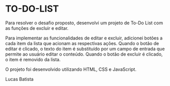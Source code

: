 # TO-DO-LIST
Para resolver o desafio proposto, desenvolvi um projeto de To-Do List com as funções de excluir e editar. 

Para implementar as funcionalidades de editar e excluir, adicionei botões a cada item da lista que acionam as respectivas ações. Quando o botão de editar é clicado, o texto do item é substituído por um campo de entrada que permite ao usuário editar o conteúdo. Quando o botão de excluir é clicado, o item é removido da lista.

O projeto foi desenvolvido utilizando HTML, CSS e JavaScript. 


Lucas Batista 
